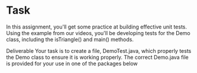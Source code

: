 # Task

In this assignment, you'll get some practice at building effective unit tests. Using the example from our videos, you'll be developing tests for the Demo class, including the isTriangle() and main() methods.

Deliverable
Your task is to create a file, DemoTest.java, which properly tests the Demo class to ensure it is working properly. The correct Demo.java file is provided for your use in one of the packages below
